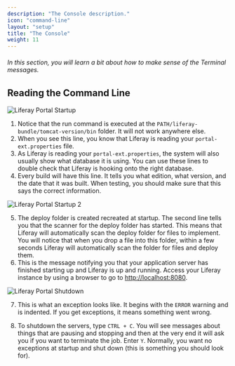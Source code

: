 ```yaml
---
description: "The Console description."
icon: "command-line"
layout: "setup"
title: "The Console"
weight: 11
---
```


###### In this section, you will learn a bit about how to make sense of the Terminal messages.

<article id="readingTheCommandLine">

## Reading the Command Line

![Liferay Portal Startup](/images/LRP-startup-01.jpg)

1. Notice that the run command is executed at the `PATH/liferay-bundle/tomcat-version/bin` folder. It will not work anywhere else.
2. When you see this line, you know that Liferay is reading your `portal-ext.properties` file.
3. As Liferay is reading your `portal-ext.properties`, the system will also usually show what database it is using. You can use these lines to double check that Liferay is hooking onto the right database.
4. Every build will have this line. It tells you what edition, what version, and the date that it was built. When testing, you should make sure that this says the correct information.

![Liferay Portal Startup 2](/images/LRP-startup-02.jpg)

5. The deploy folder is created recreated at startup. The second line tells you that the scanner for the deploy folder has started. This means that Liferay will automatically scan the deploy folder for files to implement. You will notice that when you drop a file into this folder, within a few seconds Liferay will automatically scan the folder for files and deploy them.
6. This is the message notifying you that your application server has finished starting up and Liferay is up and running. Access your Liferay instance by using a browser to go to <http://localhost:8080>.

![Liferay Portal Shutdown](/images/LRP-shutdown.jpg)

7. This is what an exception looks like. It begins with the `ERROR` warning and is indented. If you get exceptions, it means something went wrong.

8. To shutdown the servers, type `CTRL + C`. You will see messages about things that are pausing and stopping and then at the very end it will ask you if you want to terminate the job. Enter `Y`. Normally, you want no exceptions at startup and shut down (this is something you should look for).

</article>
